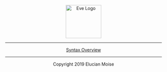<p align="center">
<a href="https://sagecode.net/bee-lang" target="_blank" align="center">
<img src="https://sagecode.net/wp-content/uploads/2018/12/bee-logo.png" alt="Eve Logo" width="114" height="107" ></img>
</a>
</p>

------------------------------------------------------------------------------------------
<p align="center"> <a href=manual/overview.md>Syntax Overview</a>
</p>

------------------------------------------------------------------------------------------
<p align="center">
Copyright 2019 Elucian Moise
</p>
